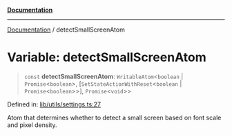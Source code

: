 [**Documentation**](../README.md)

***

[Documentation](../README.md) / detectSmallScreenAtom

# Variable: detectSmallScreenAtom

> `const` **detectSmallScreenAtom**: `WritableAtom`\<`boolean` \| `Promise`\<`boolean`\>, \[`SetStateActionWithReset`\<`boolean` \| `Promise`\<`boolean`\>\>\], `Promise`\<`void`\>\>

Defined in: [lib/utils/settings.ts:27](https://github.com/aldesgroup/goaldn/blob/6a7943d02984b1a6b41d76a3a483a1484b644076/lib/utils/settings.ts#L27)

Atom that determines whether to detect a small screen based on font scale and pixel density.
